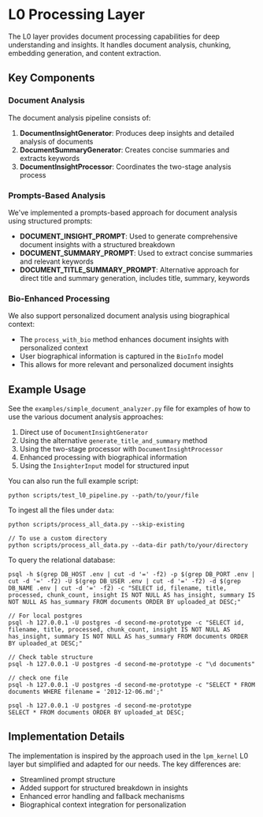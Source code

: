 # L0 Processing Layer

The L0 layer provides document processing capabilities for deep understanding and insights. It handles document analysis, chunking, embedding generation, and content extraction.

## Key Components

### Document Analysis

The document analysis pipeline consists of:

1. **DocumentInsightGenerator**: Produces deep insights and detailed analysis of documents
2. **DocumentSummaryGenerator**: Creates concise summaries and extracts keywords
3. **DocumentInsightProcessor**: Coordinates the two-stage analysis process

### Prompts-Based Analysis

We've implemented a prompts-based approach for document analysis using structured prompts:

- **DOCUMENT_INSIGHT_PROMPT**: Used to generate comprehensive document insights with a structured breakdown
- **DOCUMENT_SUMMARY_PROMPT**: Used to extract concise summaries and relevant keywords
- **DOCUMENT_TITLE_SUMMARY_PROMPT**: Alternative approach for direct title and summary generation, includes title, summary, keywords

### Bio-Enhanced Processing

We also support personalized document analysis using biographical context:

- The `process_with_bio` method enhances document insights with personalized context
- User biographical information is captured in the `BioInfo` model
- This allows for more relevant and personalized document insights

## Example Usage

See the `examples/simple_document_analyzer.py` file for examples of how to use the various document analysis approaches:

1. Direct use of `DocumentInsightGenerator`
2. Using the alternative `generate_title_and_summary` method
3. Using the two-stage processor with `DocumentInsightProcessor`
4. Enhanced processing with biographical information
5. Using the `InsighterInput` model for structured input

You can also run the full example script:
```
python scripts/test_l0_pipeline.py --path/to/your/file
```

To ingest all the files under `data`:
```
python scripts/process_all_data.py --skip-existing

// To use a custom directory
python scripts/process_all_data.py --data-dir path/to/your/directory
```

To query the relational database:
```
psql -h $(grep DB_HOST .env | cut -d '=' -f2) -p $(grep DB_PORT .env | cut -d '=' -f2) -U $(grep DB_USER .env | cut -d '=' -f2) -d $(grep DB_NAME .env | cut -d '=' -f2) -c "SELECT id, filename, title, processed, chunk_count, insight IS NOT NULL AS has_insight, summary IS NOT NULL AS has_summary FROM documents ORDER BY uploaded_at DESC;"

// For local postgres
psql -h 127.0.0.1 -U postgres -d second-me-prototype -c "SELECT id, filename, title, processed, chunk_count, insight IS NOT NULL AS has_insight, summary IS NOT NULL AS has_summary FROM documents ORDER BY uploaded_at DESC;"

// Check table structure
psql -h 127.0.0.1 -U postgres -d second-me-prototype -c "\d documents"

// check one file
psql -h 127.0.0.1 -U postgres -d second-me-prototype -c "SELECT * FROM documents WHERE filename = '2012-12-06.md';"

psql -h 127.0.0.1 -U postgres -d second-me-prototype
SELECT * FROM documents ORDER BY uploaded_at DESC;
```

## Implementation Details

The implementation is inspired by the approach used in the `lpm_kernel` L0 layer but simplified and adapted for our needs. The key differences are:

- Streamlined prompt structure
- Added support for structured breakdown in insights
- Enhanced error handling and fallback mechanisms
- Biographical context integration for personalization 